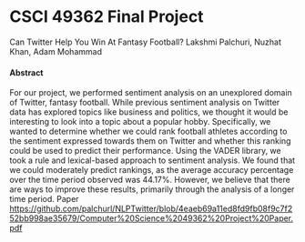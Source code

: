 # CSCI 49362 Final Project
Can Twitter Help You Win At Fantasy Football?
Lakshmi Palchuri, Nuzhat Khan, Adam Mohammad

#### Abstract
For our project, we performed sentiment analysis on an unexplored domain of Twitter, fantasy football. While previous sentiment analysis on Twitter data has explored topics like business and politics, we thought it would be interesting to look into a topic about a popular hobby. Specifically, we wanted to determine whether we could rank football athletes according to the sentiment expressed towards them on Twitter and whether this ranking could be used to predict their performance. Using the VADER library, we took a rule and lexical-based approach to sentiment analysis. We found that we could moderately predict rankings, as the average accuracy percentage over the time period observed was 44.17%. However, we believe that there are ways to improve these results, primarily through the analysis of a longer time period.
Paper https://github.com/palchurl/NLPTwitter/blob/4eaeb69a11ed8fd9fb08f9c7f252bb998ae35679/Computer%20Science%2049362%20Project%20Paper.pdf
